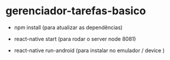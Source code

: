 # gerenciador-tarefas-basico

- npm install (para atualizar as dependências)

- react-native start (para rodar o server node 8081)

- react-native run-android (para instalar no emulador / device )
